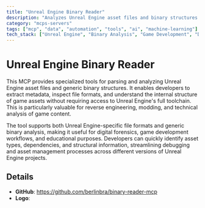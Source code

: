 ```yaml
---
title: "Unreal Engine Binary Reader"
description: "Analyzes Unreal Engine asset files and binary structures for metadata extraction and file format inspection in game development and forensics."
category: "mcps-servers"
tags: ["mcp", "data", "automation", "tools", "ai", "machine-learning"]
tech_stack: ["Unreal Engine", "Binary Analysis", "Game Development", "Digital Forensics", "File Format Parsing"]
---
```


# Unreal Engine Binary Reader

This MCP provides specialized tools for parsing and analyzing Unreal Engine asset files and generic binary structures. It enables developers to extract metadata, inspect file formats, and understand the internal structure of game assets without requiring access to Unreal Engine's full toolchain. This is particularly valuable for reverse engineering, modding, and technical analysis of game content.

The tool supports both Unreal Engine-specific file formats and generic binary analysis, making it useful for digital forensics, game development workflows, and educational purposes. Developers can quickly identify asset types, dependencies, and structural information, streamlining debugging and asset management processes across different versions of Unreal Engine projects.

## Details

- **GitHub**: https://github.com/berlinbra/binary-reader-mcp
- **Logo**: 
